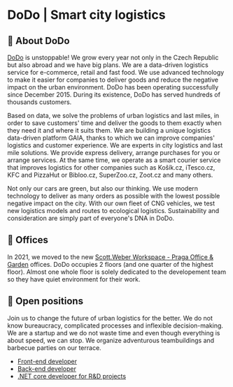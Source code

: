 # DoDo | Smart city logistics



## :truck: About DoDo
[DoDo](http://idodo.cz/en/) is unstoppable! We grow every year not only in the Czech Republic but also abroad and we have big plans. We are a data-driven logistics service for e-commerce, retail and fast food. We use advanced technology to make it easier for companies to deliver goods and reduce the negative impact on the urban environment. DoDo has been operating successfully since December 2015. During its existence, DoDo has served hundreds of thousands customers. 

Based on data, we solve the problems of urban logistics and last miles, in order to save customers' time and deliver the goods to them exactly when they need it and where it suits them. We are building a unique logistics data-driven platform GAIA, thanks to which we can improve companies' logistics and customer experience. We are experts in city logistics and last mile solutions. We provide express delivery, arrange purchases for you or arrange services. At the same time, we operate as a smart courier service that improves logistics for other companies such as Košík.cz, iTesco.cz, KFC and PizzaHut or Bibloo.cz, SuperZoo.cz, Zoot.cz and many others.

Not only our cars are green, but also our thinking. We use modern technology to deliver as many orders as possible with the lowest possible negative impact on the city. With our own fleet of CNG vehicles, we test new logistics models and routes to ecological logistics. Sustainability and consideration are simply part of everyone's DNA in DoDo.

## :office: Offices
In 2021, we moved to the new [Scott.Weber Workspace - Praga Office & Garden](https://goo.gl/maps/tVbaARxErq7eEGBW9) offices. DoDo occupies 2 floors (and one quarter of the highest floor). Almost one whole floor is solely dedicated to the developement team so they have quiet environment for their work.

## :rocket: Open positions
Join us to change the future of urban logistics for the better. We do not know bureaucracy, complicated processes and inflexible decision-making. We are a startup and we do not waste time and even though everything is about speed, we can stop. We organize adventurous teambuildings and barbecue parties on our terrace.
* [Front-end developer](https://www.pracujvdodo.cz/jobs/front-end-developer/)
* [Back-end developer](https://www.pracujvdodo.cz/jobs/net-vyvojar-ka/)
* [.NET core developer for R&D projects](https://www.pracujvdodo.cz/jobs/net-core-developer-research-and-developement/)
